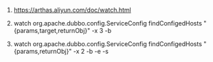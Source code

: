 1. https://arthas.aliyun.com/doc/watch.html

2. watch org.apache.dubbo.config.ServiceConfig findConfigedHosts "{params,target,returnObj}" -x 3 -b

3. watch org.apache.dubbo.config.ServiceConfig findConfigedHosts "{params,returnObj}" -x 2 -b -e -s

